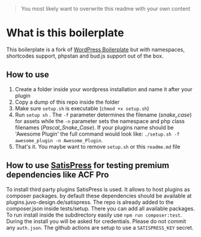> You most likely want to overwrite this readme with your own content

# What is this boilerplate
This boilerplate is a fork of [WordPress Boilerplate](https://github.com/DevinVinson/WordPress-Plugin-Boilerplate) but with namespaces, shortcodes support, phpstan and bud.js support out of the box. 

## How to use

 1. Create a folder inside your wordpress installation and name it after your plugin
 2. Copy a dump of this repo inside the folder
 3. Make sure `setup.sh` is executable (`chmod +x setup.sh`)
 4. Run `setup sh` . The `-f` parameter determines the filename (*snake_case*) for assets while the `-n` parameter sets the namespace and php class filenames (*Pascal_Snake_Case*). If your plugins name should be 'Awesome Plugin' the full command would look like: `./setup.sh -f awesome_plugin -n Awesome_Plugin`. 
 5. That's it. You maybe want to remove `setup.sh` or this `readme.md` file

## How to use [SatisPress](https://github.com/cedaro/satispress) for testing premium dependencies like ACF Pro
To install third party plugins SatisPress is used. It allows to host plugins as composer packages. by default these dependencies should be available at plugins.juvo-design.de/satispress. The repo is already added to the composer.json inside tests/setup. There you can add all available packages. To run install inside the subdirectory easily use `npm run composer:test`. During the install you will be asked for credentials. Please do not commit any `auth.json`. The github actions are setup to use a `SATISPRESS_KEY` secret.
